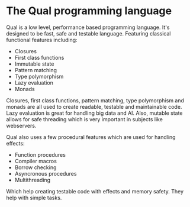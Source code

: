 # The Qual programming language

Qual is a low level, performance based programming language. It's designed to be fast, safe and testable language. Featuring classical functional features including:
* Closures
* First class functions
* Immutable state
* Pattern matching
* Type polymorphism
* Lazy evaluation
* Monads

Closures, first class functions, pattern matching, type polymorphism and monads are all used to create readable, testable and maintainable code. Lazy evaluation is great for handling big data and AI. Also, mutable state allows for safe threading which is very important in subjects like webservers.

Qual also uses a few procedural features which are used for handling effects:
* Function procedures
* Compiler macros
* Borrow checking
* Asyncronous procedures
* Multithreading

Which help creating testable code with effects and memory safety. They help with simple tasks.
